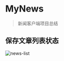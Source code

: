 # MyNews

> 新闻客户端项目总结

## 保存文章列表状态

![news-list](http://7xs5pr.com1.z0.glb.clouddn.com/news-save-state.gif)

